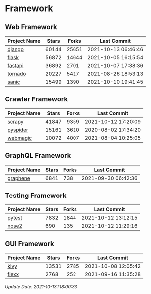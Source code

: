 # Framework

## Web Framework
| Project Name | Stars | Forks | Last Commit |
| ------------ | ----- | ----- | ----------- |
| [django](https://github.com/django/django) | 60144 | 25651 | 2021-10-13 06:46:46 |
| [flask](https://github.com/pallets/flask) | 56872 | 14644 | 2021-10-05 16:15:54 |
| [fastapi](https://github.com/tiangolo/fastapi) | 36892 | 2701 | 2021-10-07 17:38:36 |
| [tornado](https://github.com/tornadoweb/tornado) | 20227 | 5417 | 2021-08-26 18:53:13 |
| [sanic](https://github.com/sanic-org/sanic) | 15499 | 1390 | 2021-10-10 19:41:45 |

## Crawler Framework
| Project Name | Stars | Forks | Last Commit |
| ------------ | ----- | ----- | ----------- |
| [scrapy](https://github.com/scrapy/scrapy) | 41847 | 9359 | 2021-10-12 17:20:09 |
| [pyspider](https://github.com/binux/pyspider) | 15161 | 3610 | 2020-08-02 17:34:20 |
| [webmagic](https://github.com/code4craft/webmagic) | 10072 | 4007 | 2021-08-04 10:25:05 |

## GraphQL Framework
| Project Name | Stars | Forks | Last Commit |
| ------------ | ----- | ----- | ----------- |
| [graphene](https://github.com/graphql-python/graphene) | 6841 | 738 | 2021-09-30 06:42:36 |

## Testing Framework
| Project Name | Stars | Forks | Last Commit |
| ------------ | ----- | ----- | ----------- |
| [pytest](https://github.com/pytest-dev/pytest) | 7832 | 1844 | 2021-10-12 13:12:15 |
| [nose2](https://github.com/nose-devs/nose2) | 690 | 135 | 2021-10-12 11:29:16 |

## GUI Framework
| Project Name | Stars | Forks | Last Commit |
| ------------ | ----- | ----- | ----------- |
| [kivy](https://github.com/kivy/kivy) | 13531 | 2785 | 2021-10-08 12:05:42 |
| [flexx](https://github.com/flexxui/flexx) | 2768 | 252 | 2021-09-16 11:35:28 |

*Update Date: 2021-10-13T18:00:33*